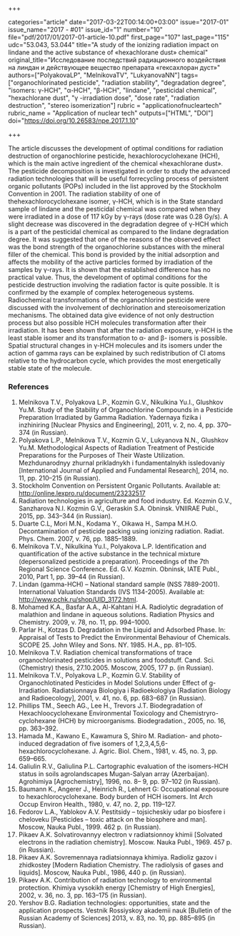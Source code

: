 +++

categories="article"
date="2017-03-22T00:14:00+03:00"
issue="2017-01"
issue_name="2017 - #01"
issue_id="1"
number="10"
file="pdf/2017/01/2017-01-article-10.pdf"
first_page="107"
last_page="115"
udc="53.043, 53.044"
title="A study of the ionizing radiation impact on lindane and the active substance of «hexachlorane dust» chemical"
original_title="Исследование последствий радиационного воздействия на линдан и действующее вещество препарата «гексахлоран дуст»"
authors=["PolyakovaLP", "MelnikovaTV", "LukyanovaNN"]
tags=["organochlorinated pesticide", "radiation stability", "degradation degree", "isomers: γ-HCH", "α-HCH", "β-HCH", "lindane", "pesticidal chemical", "hexachlorane dust", "γ -irradiation dose", "dose rate", "radiation destruction", "stereo isomerization"]
rubric = "applicationofnucleartech"
rubric_name = "Application of nuclear tech"
outputs=["HTML", "DOI"]
doi="https://doi.org/10.26583/npe.2017.1.10"

+++

The article discusses the development of optimal conditions for radiation destruction of organochlorine pesticide, hexachlorocyclohexane (HCH), which is the main active ingredient of the chemical «hexachlorane dust». The pesticide decomposition is investigated in order to study the advanced radiation technologies that will be useful forrecycling process of persistent organic pollutants (POPs) included in the list approved by the Stockholm Convention in 2001. The radiation stability of one of thehexachlorocyclohexane isomer, γ-HCH, which is in the State standard sample of lindane and the pesticidal chemical was compared when they were irradiated in a dose of 117 kGy by γ-rays (dose rate was 0.28 Gy/s). A slight decrease was discovered in the degradation degree of γ-HCH which is a part of the pesticidal chemical as compared to the lindane degradation degree. It was suggested that one of the reasons of the observed effect was the bond strength of the organochlorine substances with the mineral filler of the chemical. This bond is provided by the initial adsorption and affects the mobility of the active particles formed by irradiation of the samples by γ-rays. It is shown that the established difference has no practical value. Thus, the development of optimal conditions for the pesticide destruction involving the radiation factor is quite possible. It is confirmed by the example of complex heterogeneous systems. Radiochemical transformations of the organochlorine pesticide were discussed with the involvement of dechlorination and stereoisomerization mechanisms. The obtained data give evidence of not only destruction process but also possible HCH molecules transformation after their irradiation. It has been shown that after the radiation exposure, γ-HCH is the least stable isomer and its transformation to α- and β- isomers is possible. Spatial structural changes in γ-HCH molecules and its isomers under the action of gamma rays can be explained by such redistribution of Cl atoms relative to the hydrocarbon cycle, which provides the most energetically stable state of the molecule.

### References

1. Melnikova T.V., Polyakova L.P., Kozmin G.V., Nikulkina Yu.I., Glushkov Yu.M. Study of the Stability of Organochlorine Compounds in a Pesticide Preparation Irradiated by Gamma Radiation. Yadernaya fizika i inzhiniring [Nuclear Physics and Engineering], 2011, v. 2, no. 4, pp. 370–374 (in Russian).
2. Polyakova L.P., Melnikova T.V., Kozmin G.V., Lukyanova N.N., Glushkov Yu.M. Methodological Aspects of Radiation Treatment of Pesticide Preparations for the Purposes of Their Waste Utilization. Mezhdunarodnyy zhurnal prikladnykh i fundamentalnykh issledovaniy [International Journal of Applied and Fundamental Research], 2014, no. 11, pp. 210–215 (in Russian).
3. Stockholm Convention on Persistent Organic Pollutants. Available at: http://online.lexpro.ru/document/23232517
4. Radiation technologies in agriculture and food industry. Ed. Kozmin G.V., Sanzharova N.I. Kozmin G.V., Geraskin S.A. Obninsk. VNIIRAE Publ., 2015, pp. 343–344 (in Russian).
5. Duarte C.L, Mori M.N., Kodama Y., Oikawa H., Sampa M.H.O. Decontamination of pesticide packing using ionizing radiation. Radiat. Phys. Chem. 2007, v. 76, pp. 1885–1889.
6. Melnikova T.V., Nikulkina Yu.I., Polyakova L.P. Identification and quantification of the active substance in the technical mixture (depersonalized pesticide a preparation). Proceedings of the 7th Regional Science Conference. Ed. G.V. Kozmin. Obninsk, IATE Publ., 2010, Part 1, pp. 39–44 (in Russian).
7. Lindan (gamma-HCH) – National standard sample (NSS 7889-2001). International Valuation Standards (IVS 1134-2005). Available at: http://www.pchk.ru/shop/UID_3172.html.
8. Mohamed K.A., Basfar A.A., Al-Kahtani H.A. Radiolytic degradation of malathion and lindane in aqueous solutions. Radiation Physics and Chemistry. 2009, v. 78, no. 11, pp. 994–1000.
9. Parlar H., Kotzas D. Degradation in the Liquid and Adsorbed Phase. In: Appraisal of Tests to Predict the Environmental Behaviour of Chemicals. SCOPE 25. John Wiley and Sons. NY. 1985. H.A., pp. 81–105.
10. Melnikova T.V. Radiation chemical transformations of trace organochlorinated pesticides in solutions and foodstuff. Cand. Sci. (Chemistry) thesis, 27.10.2005. Moscow, 2005, 177 p. (in Russian).
11. Melnikova T.V., Polyakova L.P., Kozmin G.V. Stability of Organochlotinated Pesticides in Model Solutions under Effect of g-Irradiation. Radiatsionnaya Biologiya i Radioekologiya [Radiation Biology and Radioecology], 2001, v. 41, no. 6, pp. 683–687 (in Russian).
12. Phillips TM., Seech AG., Lee H., Trevors J.T. Biodegradation of Hexachloocyclohexane Environmental Toxicology and Chemistryro-cyclohexane (HCH) by microorganisms. Biodegradation., 2005, no. 16, pp. 363–392.
13. Hamada M., Kawano E., Kawamura S, Shiro M. Radiation- and photo-induced degradation of five isomers of 1,2,3,4,5,6-hexachlorocyclohexane. J. Agric. Biol. Chem., 1981, v. 45, no. 3, pp. 659–665.
14. Galiulin R.V., Galiulina P.L. Cartographic evaluation of the isomers-HCH status in soils agrolandscapes Mugan-Salyan array (Azerbaijan). Agrohimiya [Agrochemistry], 1996, no. 8– 9, pp. 97–102 (in Russian).
15. Baumann K., Angerer J., Heinrich R., Lehnert G: Occupational exposure to hexachlorocyclohexane. Body burden of HCH isomers. Int Arch Occup Environ Health., 1980, v. 47, no. 2, pp. 119–127.
16. Fedorov L.A., Yablokov A.V. Pestitsidy – tojsicheskiy udar po biosfere i cheloveku [Pesticides – toxic attack on the biosphere and man]. Moscow, Nauka Publ., 1999. 462 p. (in Russian).
17. Pikaev A.K. Solvatirovannyy electron v radiatsionnoy khimii [Solvated electrons in the radiation chemistry]. Moscow. Nauka Publ., 1969. 457 p. (in Russian).
18. Pikaev A.K. Sovremennaya radiatsionnaya khimiya. Radioliz gazov i zhidkostey [Modern Radiation Chemistry. The radiolysis of gases and liquids]. Moscow, Nauka Publ., 1986, 440 p. (in Russian).
19. Pikaev A.K. Contribution of radiation technology to environmental protection. Khimiya vysokikh energy [Chemistry of High Energies], 2002, v. 36, no. 3, pp. 163–175 (in Russian).
20. Yershov B.G. Radiation technologies: opportunities, state and the application prospects. Vestnik Rossiyskoy akademii nauk [Bulletin of the Russian Academy of Sciences] 2013, v. 83, no. 10, pp. 885–895 (in Russian).
